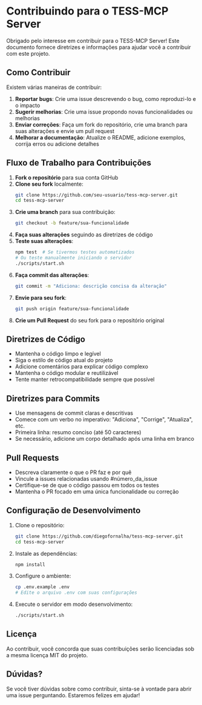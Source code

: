 # Contribuindo para o TESS-MCP Server

Obrigado pelo interesse em contribuir para o TESS-MCP Server! Este documento fornece diretrizes e informações para ajudar você a contribuir com este projeto.

## Como Contribuir

Existem várias maneiras de contribuir:

1. **Reportar bugs**: Crie uma issue descrevendo o bug, como reproduzi-lo e o impacto
2. **Sugerir melhorias**: Crie uma issue propondo novas funcionalidades ou melhorias
3. **Enviar correções**: Faça um fork do repositório, crie uma branch para suas alterações e envie um pull request
4. **Melhorar a documentação**: Atualize o README, adicione exemplos, corrija erros ou adicione detalhes

## Fluxo de Trabalho para Contribuições

1. **Fork o repositório** para sua conta GitHub
2. **Clone seu fork** localmente:
   ```bash
   git clone https://github.com/seu-usuario/tess-mcp-server.git
   cd tess-mcp-server
   ```
3. **Crie uma branch** para sua contribuição:
   ```bash
   git checkout -b feature/sua-funcionalidade
   ```
4. **Faça suas alterações** seguindo as diretrizes de código
5. **Teste suas alterações**:
   ```bash
   npm test  # Se tivermos testes automatizados
   # Ou teste manualmente iniciando o servidor
   ./scripts/start.sh
   ```
6. **Faça commit das alterações**:
   ```bash
   git commit -m "Adiciona: descrição concisa da alteração"
   ```
7. **Envie para seu fork**:
   ```bash
   git push origin feature/sua-funcionalidade
   ```
8. **Crie um Pull Request** do seu fork para o repositório original

## Diretrizes de Código

- Mantenha o código limpo e legível
- Siga o estilo de código atual do projeto
- Adicione comentários para explicar código complexo
- Mantenha o código modular e reutilizável
- Tente manter retrocompatibilidade sempre que possível

## Diretrizes para Commits

- Use mensagens de commit claras e descritivas
- Comece com um verbo no imperativo: "Adiciona", "Corrige", "Atualiza", etc.
- Primeira linha: resumo conciso (até 50 caracteres)
- Se necessário, adicione um corpo detalhado após uma linha em branco

## Pull Requests

- Descreva claramente o que o PR faz e por quê
- Vincule a issues relacionadas usando #número_da_issue
- Certifique-se de que o código passou em todos os testes
- Mantenha o PR focado em uma única funcionalidade ou correção

## Configuração de Desenvolvimento

1. Clone o repositório:
   ```bash
   git clone https://github.com/diegofornalha/tess-mcp-server.git
   cd tess-mcp-server
   ```

2. Instale as dependências:
   ```bash
   npm install
   ```

3. Configure o ambiente:
   ```bash
   cp .env.example .env
   # Edite o arquivo .env com suas configurações
   ```

4. Execute o servidor em modo desenvolvimento:
   ```bash
   ./scripts/start.sh
   ```

## Licença

Ao contribuir, você concorda que suas contribuições serão licenciadas sob a mesma licença MIT do projeto.

## Dúvidas?

Se você tiver dúvidas sobre como contribuir, sinta-se à vontade para abrir uma issue perguntando. Estaremos felizes em ajudar!